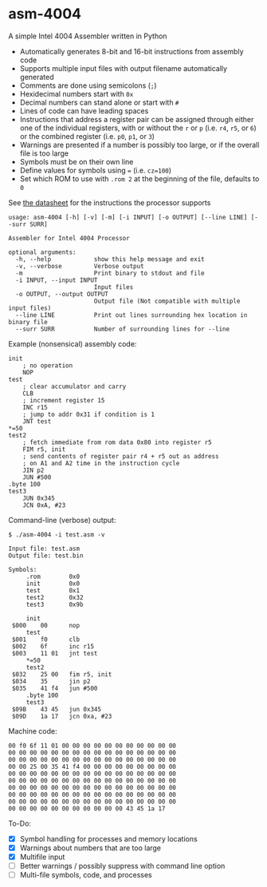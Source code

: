 # asm-4004

A simple Intel 4004 Assembler written in Python

- Automatically generates 8-bit and 16-bit instructions from assembly code
- Supports multiple input files with output filename automatically generated
- Comments are done using semicolons (`;`)
- Hexidecimal numbers start with `0x`
- Decimal numbers can stand alone or start with `#`
- Lines of code can have leading spaces
- Instructions that address a register pair can be assigned through either one of the individual registers, with or without the `r` or `p` (i.e. `r4`, `r5`, or `6`) or the combined register (i.e. `p0`, `p1`, or `3`)
- Warnings are presented if a number is possibly too large, or if the overall file is too large
- Symbols must be on their own line
- Define values for symbols using `=` (i.e. `cz=100`)
- Set which ROM to use with `.rom 2` at the beginning of the file, defaults to `0`

See [the datasheet](../docs/4004_datasheet.md) for the instructions the processor supports

```
usage: asm-4004 [-h] [-v] [-m] [-i INPUT] [-o OUTPUT] [--line LINE] [--surr SURR]

Assembler for Intel 4004 Processor

optional arguments:
  -h, --help            show this help message and exit
  -v, --verbose         Verbose output
  -m                    Print binary to stdout and file
  -i INPUT, --input INPUT
                        Input files
  -o OUTPUT, --output OUTPUT
                        Output file (Not compatible with multiple input files)
  --line LINE           Print out lines surrounding hex location in binary file
  --surr SURR           Number of surrounding lines for --line
```

Example (nonsensical) assembly code:
```
init
    ; no operation
    NOP
test
    ; clear accumulator and carry
    CLB
    ; increment register 15
    INC r15
    ; jump to addr 0x31 if condition is 1
    JNT test
*=50
test2
    ; fetch immediate from rom data 0x80 into register r5
    FIM r5, init
    ; send contents of register pair r4 + r5 out as address
    ; on A1 and A2 time in the instruction cycle
    JIN p2
    JUN #500
.byte 100
test3
    JUN 0x345
    JCN 0xA, #23
```

Command-line (verbose) output:
```
$ ./asm-4004 -i test.asm -v

Input file: test.asm
Output file: test.bin

Symbols:
	 .rom 		 0x0
	 init 		 0x0
	 test 		 0x1
	 test2 		 0x32
	 test3 		 0x9b

	 init
 $000 	 00 	 nop
	 test
 $001 	 f0 	 clb
 $002 	 6f 	 inc r15
 $003 	 11 01 	 jnt test
	 *=50
	 test2
 $032 	 25 00 	 fim r5, init
 $034 	 35 	 jin p2
 $035 	 41 f4 	 jun #500
	 .byte 100
	 test3
 $09B 	 43 45 	 jun 0x345
 $09D 	 1a 17 	 jcn 0xa, #23

```

Machine code:
```
00 f0 6f 11 01 00 00 00 00 00 00 00 00 00 00 00
00 00 00 00 00 00 00 00 00 00 00 00 00 00 00 00
00 00 00 00 00 00 00 00 00 00 00 00 00 00 00 00
00 00 25 00 35 41 f4 00 00 00 00 00 00 00 00 00
00 00 00 00 00 00 00 00 00 00 00 00 00 00 00 00
00 00 00 00 00 00 00 00 00 00 00 00 00 00 00 00
00 00 00 00 00 00 00 00 00 00 00 00 00 00 00 00
00 00 00 00 00 00 00 00 00 00 00 00 00 00 00 00
00 00 00 00 00 00 00 00 00 00 00 00 00 00 00 00
00 00 00 00 00 00 00 00 00 00 00 43 45 1a 17
```

To-Do:
- [x] Symbol handling for processes and memory locations
- [x] Warnings about numbers that are too large
- [x] Multifile input
- [ ] Better warnings / possibly suppress with command line option
- [ ] Multi-file symbols, code, and processes
